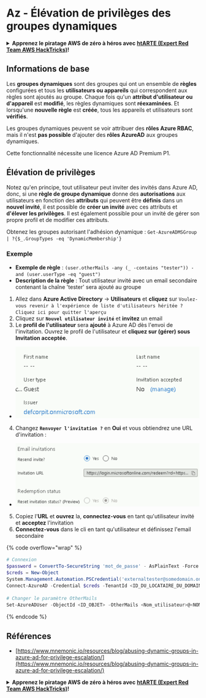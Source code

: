# Az - Élévation de privilèges des groupes dynamiques

<details>

<summary><strong>Apprenez le piratage AWS de zéro à héros avec</strong> <a href="https://training.hacktricks.xyz/courses/arte"><strong>htARTE (Expert Red Team AWS HackTricks)</strong></a><strong>!</strong></summary>

Autres façons de soutenir HackTricks :

* Si vous souhaitez voir votre **entreprise annoncée dans HackTricks** ou **télécharger HackTricks en PDF**, consultez les [**PLANS D'ABONNEMENT**](https://github.com/sponsors/carlospolop) !
* Obtenez le [**swag officiel PEASS & HackTricks**](https://peass.creator-spring.com)
* Découvrez [**La famille PEASS**](https://opensea.io/collection/the-peass-family), notre collection exclusive de [**NFTs**](https://opensea.io/collection/the-peass-family)
* **Rejoignez le** 💬 [**groupe Discord**](https://discord.gg/hRep4RUj7f) ou le [**groupe Telegram**](https://t.me/peass) ou **suivez-nous** sur **Twitter** 🐦 [**@hacktricks\_live**](https://twitter.com/hacktricks\_live)**.**
* **Partagez vos astuces de piratage en soumettant des PR aux** [**HackTricks**](https://github.com/carlospolop/hacktricks) et [**HackTricks Cloud**](https://github.com/carlospolop/hacktricks-cloud) dépôts GitHub.

</details>

## Informations de base

Les **groupes dynamiques** sont des groupes qui ont un ensemble de **règles** configurées et tous les **utilisateurs ou appareils** qui correspondent aux règles sont ajoutés au groupe. Chaque fois qu'un **attribut d'utilisateur ou d'appareil** est **modifié**, les règles dynamiques sont **réexaminées**. Et lorsqu'une **nouvelle règle** est **créée**, tous les appareils et utilisateurs sont **vérifiés**.

Les groupes dynamiques peuvent se voir attribuer des **rôles Azure RBAC**, mais il n'est **pas possible** d'ajouter des **rôles AzureAD** aux groupes dynamiques.

Cette fonctionnalité nécessite une licence Azure AD Premium P1.

## Élévation de privilèges

Notez qu'en principe, tout utilisateur peut inviter des invités dans Azure AD, donc, si une **règle de groupe dynamique** donne des **autorisations** aux utilisateurs en fonction des **attributs** qui peuvent être **définis** dans un **nouvel invité**, il est possible de **créer un invité** avec ces attributs et **d'élever les privilèges**. Il est également possible pour un invité de gérer son propre profil et de modifier ces attributs.

Obtenez les groupes autorisant l'adhésion dynamique : `Get-AzureADMSGroup | ?{$_.GroupTypes -eq 'DynamicMembership'}`

### Exemple

* **Exemple de règle** : `(user.otherMails -any (_ -contains "tester")) -and (user.userType -eq "guest")`
* **Description de la règle** : Tout utilisateur invité avec un email secondaire contenant la chaîne 'tester' sera ajouté au groupe

1. Allez dans **Azure Active Directory** -> **Utilisateurs** et **cliquez** sur `Voulez-vous revenir à l'expérience de liste d'utilisateurs héritée ? Cliquez ici pour quitter l'aperçu`
2. Cliquez sur **`Nouvel utilisateur invité`** et **invitez** un email
3. Le **profil de l'utilisateur** sera **ajouté** à Azure AD dès l'envoi de l'invitation. Ouvrez le profil de l'utilisateur et **cliquez sur (gérer) sous Invitation acceptée**.
* ![](<../../../.gitbook/assets/image (281).png>)
4. Changez **`Renvoyer l'invitation ?`** en **Oui** et vous obtiendrez une URL d'invitation :
* ![](<../../../.gitbook/assets/image (205).png>)
5. Copiez l'**URL** et **ouvrez** la, **connectez-vous** en tant qu'utilisateur invité et **acceptez** l'invitation
6.  **Connectez-vous** dans le cli en tant qu'utilisateur et définissez l'email secondaire

{% code overflow="wrap" %}
```powershell
# Connexion
$password = ConvertTo-SecureString 'mot_de_passe' - AsPlainText -Force
$creds = New-Object
System.Management.Automation.PSCredential('externaltester@somedomain.onmicrosoft.com', $Password)
Connect-AzureAD -Credential $creds -TenantId <ID_DU_LOCATAIRE_DU_DOMAINE_ATTAQUÉ>

# Changer le paramètre OtherMails
Set-AzureADUser -ObjectId <ID_OBJET> -OtherMails <Nom_utilisateur>@<NOM_DU_LOCATAIRE>.onmicrosoft.com -Verbose
```
{% endcode %}

## Références

* [https://www.mnemonic.io/resources/blog/abusing-dynamic-groups-in-azure-ad-for-privilege-escalation/](https://www.mnemonic.io/resources/blog/abusing-dynamic-groups-in-azure-ad-for-privilege-escalation/)

<details>

<summary><strong>Apprenez le piratage AWS de zéro à héros avec</strong> <a href="https://training.hacktricks.xyz/courses/arte"><strong>htARTE (Expert Red Team AWS HackTricks)</strong></a><strong>!</strong></summary>

Autres façons de soutenir HackTricks :

* Si vous souhaitez voir votre **entreprise annoncée dans HackTricks** ou **télécharger HackTricks en PDF**, consultez les [**PLANS D'ABONNEMENT**](https://github.com/sponsors/carlospolop) !
* Obtenez le [**swag officiel PEASS & HackTricks**](https://peass.creator-spring.com)
* Découvrez [**La famille PEASS**](https://opensea.io/collection/the-peass-family), notre collection exclusive de [**NFTs**](https://opensea.io/collection/the-peass-family)
* **Rejoignez le** 💬 [**groupe Discord**](https://discord.gg/hRep4RUj7f) ou le [**groupe Telegram**](https://t.me/peass) ou **suivez-nous** sur **Twitter** 🐦 [**@hacktricks\_live**](https://twitter.com/hacktricks\_live)**.**
* **Partagez vos astuces de piratage en soumettant des PR aux** [**HackTricks**](https://github.com/carlospolop/hacktricks) et [**HackTricks Cloud**](https://github.com/carlospolop/hacktricks-cloud) dépôts GitHub.

</details>
